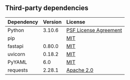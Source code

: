 ## Third-party dependencies

| Dependency           | Version | License                            |
| :----------          | :------ | :------------                      |
| Python               | 3.10.6  | [PSF License Agreement](https://docs.python.org/3/license.html#psf-license) |
| pip                  |         | [MIT](https://opensource.org/licenses/MIT) |
| fastapi              | 0.80.0  | [MIT](https://opensource.org/licenses/MIT) |
| uvicorn              | 0.18.2  | [MIT](https://opensource.org/licenses/MIT) |
| PyYAML               | 6.0     | [MIT](https://opensource.org/licenses/MIT) |
| requests             | 2.28.1  | [Apache 2.0](https://www.apache.org/licenses/LICENSE-2.0) |

